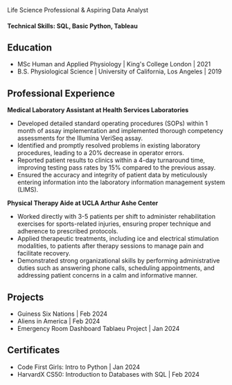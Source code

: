 Life Science Professional & Aspiring Data Analyst

#### Technical Skills: SQL, Basic Python, Tableau

## Education ##
- MSc Human and Applied Physiology | King's College London | 2021
- B.S. Physiological Science | University of California, Los Angeles | 2019 

## Professional Experience
**Medical Laboratory Assistant at Health Services Laboratories**  
- Developed detailed standard operating procedures (SOPs) within 1 month of assay implementation and implemented thorough competency assessments for the Illumina VeriSeq assay.
- Identified and promptly resolved problems in existing laboratory procedures, leading to a 20% decrease in operator errors.
- Reported patient results to clinics within a 4-day turnaround time, improving testing pass rates by 15% compared to the previous assay.
- Ensured the accuracy and integrity of patient data by meticulously entering information into the laboratory information management system (LIMS).

**Physical Therapy Aide at UCLA Arthur Ashe Center**
- Worked directly with 3-5 patients per shift to administer rehabilitation exercises for sports-related injuries, ensuring proper technique and adherence to prescribed protocols.
- Applied therapeutic treatments, including ice and electrical stimulation modalities, to patients after therapy sessions to manage pain and facilitate recovery.
- Demonstrated strong organizational skills by performing administrative duties such as answering phone calls, scheduling appointments, and addressing patient concerns in a calm and informative manner.

## Projects
- Guiness Six Nations | Feb 2024
- Aliens in America | Feb 2024
- Emergency Room Dashboard Tablaeu Project | Jan 2024

## Certificates
- Code First Girls: Intro to Python | Jan 2024
- HarvardX CS50: Introduction to Databases with SQL | Feb 2024





